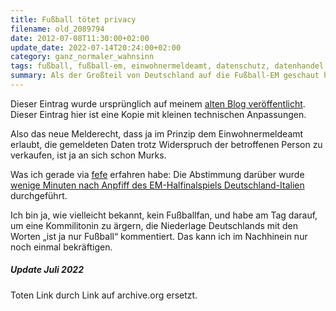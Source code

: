```yaml
---
title: Fußball tötet privacy
filename: old_2089794
date: 2012-07-08T11:30:00+02:00
update_date: 2022-07-14T20:24:00+02:00
category: ganz_normaler_wahnsinn
tags: fußball, fußball-em, einwohnermeldeamt, datenschutz, datenhandel
summary: Als der Großteil von Deutschland auf die Fußball-EM geschaut hat, wurden ein paar unangenehme Gesetzte verabschiedet.
---
```

Dieser Eintrag wurde ursprünglich auf meinem [alten Blog veröffentlicht](https://stu.blogger.de/stories/2089794/). Dieser Eintrag hier ist eine Kopie mit kleinen technischen Anpassungen.

Also das neue Melderecht, dass ja im Prinzip dem Einwohnermeldeamt erlaubt, die gemeldeten Daten trotz Widerspruch der betroffenen Person zu verkaufen, ist ja an sich schon Murks.

Was ich gerade via [fefe](http://blog.fefe.de/?ts=b106009b) erfahren habe: Die Abstimmung darüber wurde [wenige Minuten nach Anpfiff des EM-Halfinalspiels Deutschland-Italien](https://web.archive.org/web/20120710000501/https://www.tagesschau.de/inland/meldewesen102.html) durchgeführt.

Ich bin ja, wie vielleicht bekannt, kein Fußballfan, und habe am Tag darauf, um eine Kommilitonin zu ärgern, die Niederlage Deutschlands mit den Worten „ist ja nur Fußball“ kommentiert. Das kann ich im Nachhinein nur noch einmal bekräftigen.

##### Update Juli 2022

Toten Link durch Link auf archive.org ersetzt.
